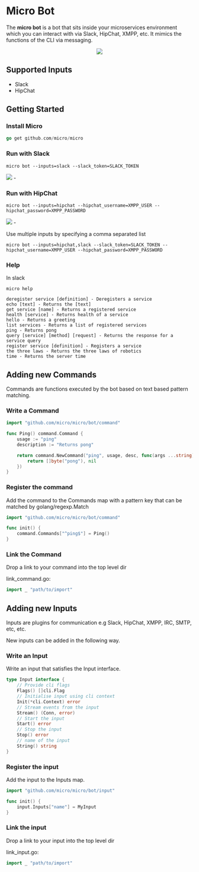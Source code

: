 # Micro Bot

The **micro bot** is a bot that sits inside your microservices environment which you can interact with via Slack, HipChat, XMPP, etc. 
It mimics the functions of the CLI via messaging.

<p align="center">
  <img src="https://raw.githubusercontent.com/micro/micro/master/doc/images/bot.png" />
</p>

## Supported Inputs

- Slack
- HipChat

## Getting Started

### Install Micro

```go
go get github.com/micro/micro
```

### Run with Slack

```shell
micro bot --inputs=slack --slack_token=SLACK_TOKEN
```

<img src="https://raw.githubusercontent.com/micro/micro/master/doc/images/slack.png">
-

### Run with HipChat

```shell
micro bot --inputs=hipchat --hipchat_username=XMPP_USER --hipchat_password=XMPP_PASSWORD
```

<img src="https://raw.githubusercontent.com/micro/micro/master/doc/images/hipchat.png">
-

Use multiple inputs by specifying a comma separated list

```shell
micro bot --inputs=hipchat,slack --slack_token=SLACK_TOKEN --hipchat_username=XMPP_USER --hipchat_password=XMPP_PASSWORD
```

### Help

In slack
```shell
micro help

deregister service [definition] - Deregisters a service
echo [text] - Returns the [text]
get service [name] - Returns a registered service
health [service] - Returns health of a service
hello - Returns a greeting
list services - Returns a list of registered services
ping - Returns pong
query [service] [method] [request] - Returns the response for a service query
register service [definition] - Registers a service
the three laws - Returns the three laws of robotics
time - Returns the server time
```

## Adding new Commands

Commands are functions executed by the bot based on text based pattern matching.

### Write a Command

```go
import "github.com/micro/micro/bot/command"

func Ping() command.Command {
	usage := "ping"
	description := "Returns pong"

	return command.NewCommand("ping", usage, desc, func(args ...string) ([]byte, error) {
		return []byte("pong"), nil
	})
}
```

### Register the command

Add the command to the Commands map with a pattern key that can be matched by golang/regexp.Match

```go
import "github.com/micro/micro/bot/command"

func init() {
	command.Commands["^ping$"] = Ping()
}
```

### Link the Command

Drop a link to your command into the top level dir

link_command.go:
```go
import _ "path/to/import"
```

## Adding new Inputs

Inputs are plugins for communication e.g Slack, HipChat, XMPP, IRC, SMTP, etc, etc. 

New inputs can be added in the following way.

### Write an Input

Write an input that satisfies the Input interface.

```go
type Input interface {
	// Provide cli flags
	Flags() []cli.Flag
	// Initialise input using cli context
	Init(*cli.Context) error
	// Stream events from the input
	Stream() (Conn, error)
	// Start the input
	Start() error
	// Stop the input
	Stop() error
	// name of the input
	String() string
}
```

### Register the input

Add the input to the Inputs map.

```go
import "github.com/micro/micro/bot/input"

func init() {
	input.Inputs["name"] = MyInput
}
```

### Link the input

Drop a link to your input into the top level dir

link_input.go:
```go
import _ "path/to/import"
```
